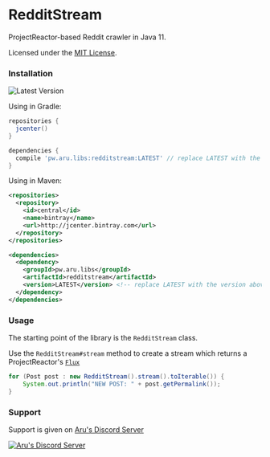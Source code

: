 # RedditStream
ProjectReactor-based Reddit crawler in Java 11.

Licensed under the [MIT License](https://github.com/arudiscord/redditstream/blob/master/LICENSE).

### Installation

![Latest Version](https://api.bintray.com/packages/arudiscord/maven/redditstream/images/download.svg)

Using in Gradle:

```gradle
repositories {
  jcenter()
}

dependencies {
  compile 'pw.aru.libs:redditstream:LATEST' // replace LATEST with the version above
}
```

Using in Maven:

```xml
<repositories>
  <repository>
    <id>central</id>
    <name>bintray</name>
    <url>http://jcenter.bintray.com</url>
  </repository>
</repositories>

<dependencies>
  <dependency>
    <groupId>pw.aru.libs</groupId>
    <artifactId>redditstream</artifactId>
    <version>LATEST</version> <!-- replace LATEST with the version above -->
  </dependency>
</dependencies>
```

### Usage

The starting point of the library is the ``RedditStream`` class.

Use the ``RedditStream#stream`` method to create a stream which returns a ProjectReactor's [``Flux``](https://projectreactor.io/docs/core/release/api/index.html?reactor/core/publisher/Flux.html)

```java
for (Post post : new RedditStream().stream().toIterable()) {
    System.out.println("NEW POST: " + post.getPermalink());
}
```

### Support

Support is given on [Aru's Discord Server](https://discord.gg/URPghxg)

[![Aru's Discord Server](https://discordapp.com/api/guilds/403934661627215882/embed.png?style=banner2)](https://discord.gg/URPghxg)
